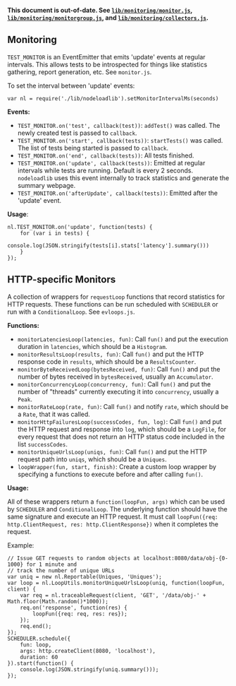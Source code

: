 **This document is out-of-date. See [`lib/monitoring/monitor.js`](https://github.com/benschmaus/nodeload/tree/master/lib/monitoring/monitor.js), [`lib/monitoring/monitorgroup.js`](https://github.com/benschmaus/nodeload/tree/master/lib/monitoring/monitorgroup.js), and [`lib/monitoring/collectors.js`](https://github.com/benschmaus/nodeload/tree/master/lib/monitoring/collectors.js).**

## Monitoring ##

`TEST_MONITOR` is an EventEmitter that emits 'update' events at regular intervals. This allows tests to be introspected for things like statistics gathering, report generation, etc. See `monitor.js`.

To set the interval between 'update' events:

    var nl = require('./lib/nodeloadlib').setMonitorIntervalMs(seconds)

**Events:**

* `TEST_MONITOR.on('test', callback(test))`: `addTest()` was called. The newly created test is passed to `callback`.
* `TEST_MONITOR.on('start', callback(tests))`: `startTests()` was called. The list of tests being started is passed to `callback`.
* `TEST_MONITOR.on('end', callback(tests))`: All tests finished.
* `TEST_MONITOR.on('update', callback(tests))`: Emitted at regular intervals while tests are running. Default is every 2 seconds. `nodeloadlib` uses this event internally to track statistics and generate the summary webpage.
* `TEST_MONITOR.on('afterUpdate', callback(tests))`: Emitted after the 'update' event. 

**Usage**:

    nl.TEST_MONITOR.on('update', function(tests) { 
        for (var i in tests) {
            console.log(JSON.stringify(tests[i].stats['latency'].summary()))
        }
    });

## HTTP-specific Monitors ##

A collection of wrappers for `requestLoop` functions that record statistics for HTTP requests. These functions can be run scheduled with `SCHEDULER` or run with a `ConditionalLoop`. See `evloops.js`.

**Functions:**

* `monitorLatenciesLoop(latencies, fun)`: Call `fun()` and put the execution duration in `latencies`, which should be a `Histogram`.
* `monitorResultsLoop(results, fun)`: Call `fun()` and put the HTTP response code in `results`, which should be a `ResultsCounter`.
* `monitorByteReceivedLoop(bytesReceived, fun)`: Call `fun()` and put the number of bytes received in `bytesReceived`, usually an `Accumulator`.
* `monitorConcurrencyLoop(concurrency, fun)`: Call `fun()` and put the number of "threads" currently executing it into `concurrency`, usually a `Peak`.
* `monitorRateLoop(rate, fun)`: Call `fun()` and notify `rate`, which should be a `Rate`, that it was called.
* `monitorHttpFailuresLoop(successCodes, fun, log)`: Call `fun()` and put the HTTP request and response into `log`, which should be a `LogFile`, for every request that does not return an HTTP status code included in the list `successCodes`.
* `monitorUniqueUrlsLoop(uniqs, fun)`: Call `fun()` and put the HTTP request path into `uniqs`, which should be a `Uniques`.
* `loopWrapper(fun, start, finish)`: Create a custom loop wrapper by specifying a functions to execute before and after calling `fun()`.

**Usage:**

All of these wrappers return a `function(loopFun, args)` which can be used by `SCHEDULER` and `ConditionalLoop`. The underlying function should have the same signature and execute an HTTP request. It must call `loopFun({req: http.ClientRequest, res: http.ClientResponse})` when it completes the request.

Example:

    // Issue GET requests to random objects at localhost:8080/data/obj-{0-1000} for 1 minute and
    // track the number of unique URLs
    var uniq = new nl.Reportable(Uniques, 'Uniques');
    var loop = nl.LoopUtils.monitorUniqueUrlsLoop(uniq, function(loopFun, client) {
        var req = nl.traceableRequest(client, 'GET', '/data/obj-' + Math.floor(Math.random()*1000));
        req.on('response', function(res) {
            loopFun({req: req, res: res});
        });
        req.end();
    });
    SCHEDULER.schedule({
        fun: loop,
        args: http.createClient(8080, 'localhost'),
        duration: 60
    }).start(function() {
        console.log(JSON.stringify(uniq.summary()));
    });